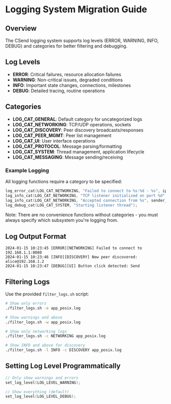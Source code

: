 # Logging System Migration Guide

## Overview
The CSend logging system supports log levels (ERROR, WARNING, INFO, DEBUG) and categories for better filtering and debugging.

## Log Levels
- **ERROR**: Critical failures, resource allocation failures
- **WARNING**: Non-critical issues, degraded conditions
- **INFO**: Important state changes, connections, milestones
- **DEBUG**: Detailed tracing, routine operations

## Categories
- **LOG_CAT_GENERAL**: Default category for uncategorized logs
- **LOG_CAT_NETWORKING**: TCP/UDP operations, sockets
- **LOG_CAT_DISCOVERY**: Peer discovery broadcasts/responses
- **LOG_CAT_PEER_MGMT**: Peer list management
- **LOG_CAT_UI**: User interface operations
- **LOG_CAT_PROTOCOL**: Message parsing/formatting
- **LOG_CAT_SYSTEM**: Thread management, application lifecycle
- **LOG_CAT_MESSAGING**: Message sending/receiving

### Example Logging
All logging functions require a category to be specified:
```c
log_error_cat(LOG_CAT_NETWORKING, "Failed to connect to %s:%d - %s", ip, port, strerror(errno));
log_info_cat(LOG_CAT_NETWORKING, "TCP listener initialized on port %d", PORT_TCP);
log_info_cat(LOG_CAT_NETWORKING, "Accepted connection from %s", sender_ip);
log_debug_cat(LOG_CAT_SYSTEM, "Starting listener thread");
```

Note: There are no convenience functions without categories - you must always specify which subsystem you're logging from.

## Log Output Format
```
2024-01-15 10:23:45 [ERROR][NETWORKING] Failed to connect to 192.168.1.1:8080
2024-01-15 10:23:46 [INFO][DISCOVERY] New peer discovered: alice@192.168.1.2
2024-01-15 10:23:47 [DEBUG][UI] Button click detected: Send
```

## Filtering Logs
Use the provided `filter_logs.sh` script:

```bash
# Show only errors
./filter_logs.sh -e app_posix.log

# Show warnings and above
./filter_logs.sh -w app_posix.log

# Show only networking logs
./filter_logs.sh -c NETWORKING app_posix.log

# Show INFO and above for discovery
./filter_logs.sh -l INFO -c DISCOVERY app_posix.log
```

## Setting Log Level Programmatically
```c
// Only show warnings and errors
set_log_level(LOG_LEVEL_WARNING);

// Show everything (default)
set_log_level(LOG_LEVEL_DEBUG);
```